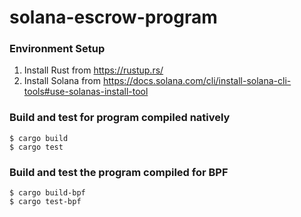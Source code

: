 # solana-escrow-program

### Environment Setup
1. Install Rust from https://rustup.rs/
2. Install Solana from https://docs.solana.com/cli/install-solana-cli-tools#use-solanas-install-tool

### Build and test for program compiled natively
```
$ cargo build
$ cargo test
```


### Build and test the program compiled for BPF
```
$ cargo build-bpf
$ cargo test-bpf
```
